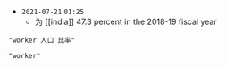 - `2021-07-21`  `01:25`
	- 为 [[india]] 47.3 percent in the 2018-19 fiscal year

```query
"worker 人口 比率"
```

```query
"worker"
```
